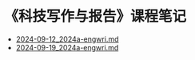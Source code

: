 # 《科技写作与报告》课程笔记

- [2024-09-12_2024a-engwri.md](../../data/2024a-engwri/2024-09-12_2024a-engwri.md)
- [2024-09-19_2024a-engwri.md](../../data/2024a-engwri/2024-09-19_2024a-engwri.md)

